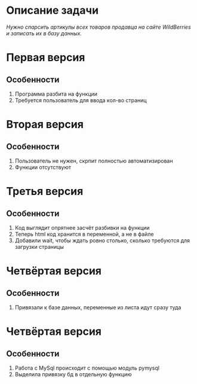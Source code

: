 # Описание задачи

_Нужно спарсить артикулы всех товаров продавца на сайте WildBerries и записать их в базу данных._

# Первая версия

## Особенности

1. Программа разбита на функции
2. Требуется пользователь для ввода кол-во страниц

# Вторая версия

## Особенности

1. Пользователь не нужен, скрпит полностью автоматизирован
2. Функции отсутствуют

# Третья версия

## Особенности
1. Код выглядит опрятнее засчёт разбивки на функции
2. Теперь html код хранится в переменной, а не в файле
3. Добавили wait, чтобы ждать ровно столько, сколько требуются для загрузки страницы

# Четвёртая версия

## Особенности
1. Привязали к базе данных, переменные из листа идут сразу туда

# Четвёртая версия

## Особенности
1. Работа с MySql происходит с помощью модуль pymysql
2. Выделила привязку бд в отдельную функцию


